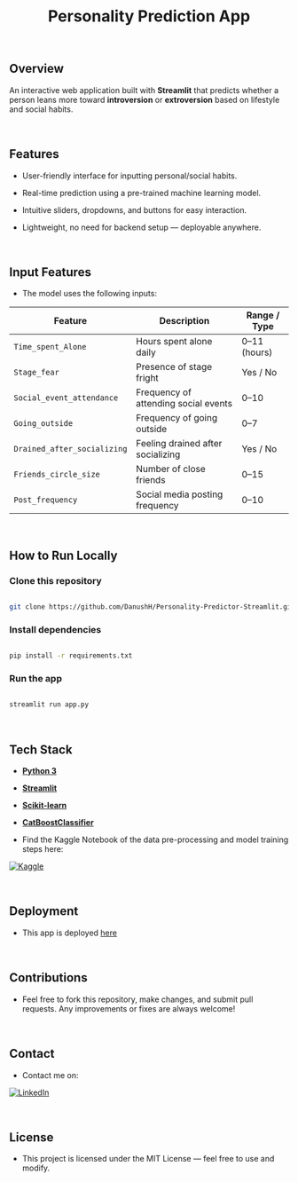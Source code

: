 
<h1 align="center">Personality Prediction App</h1>

<br/>

## Overview

An interactive web application built with **Streamlit** that predicts whether a person leans more toward **introversion** or **extroversion** based on lifestyle and social habits.

<br/>

## Features

* User-friendly interface for inputting personal/social habits.

* Real-time prediction using a pre-trained machine learning model.

* Intuitive sliders, dropdowns, and buttons for easy interaction.

* Lightweight, no need for backend setup — deployable anywhere.

<br/>

## Input Features

* The model uses the following inputs:

| Feature | Description | Range / Type |
| --------------------------- | ------------------------------------ | ------------ |
| `Time_spent_Alone` | Hours spent alone daily | 0–11 (hours) |
| `Stage_fear` | Presence of stage fright | Yes / No |
| `Social_event_attendance` | Frequency of attending social events | 0–10 |
| `Going_outside` | Frequency of going outside | 0–7 |
| `Drained_after_socializing` | Feeling drained after socializing | Yes / No |
| `Friends_circle_size` | Number of close friends | 0–15 |
| `Post_frequency` | Social media posting frequency | 0–10 |

<br/>

## How to Run Locally
 
### Clone this repository

```bash

git clone https://github.com/DanushH/Personality-Predictor-Streamlit.git

```

### Install dependencies

```bash

pip install -r requirements.txt

```

### Run the app

```bash

streamlit run app.py

```

<br/>

## Tech Stack

*  **[Python 3](https://www.python.org/downloads/)**

*  **[Streamlit](https://docs.streamlit.io/)**

*  **[Scikit-learn](https://scikit-learn.org/stable/supervised_learning.html)** 

* **[CatBoostClassifier](https://catboost.ai/docs/en/concepts/python-reference_catboostclassifier)**


* Find the Kaggle Notebook of the data pre-processing and model training steps here:

 [![Kaggle][kaggle-shield]][kaggle-url]

<br/>

## Deployment

* This app is deployed [here](https://personality-predictor-appgit-6jazht6wia2dkcyij4lxvt.streamlit.app/)

<br/>

## Contributions

* Feel free to fork this repository, make changes, and submit pull requests. Any improvements or fixes are always welcome!

<br/>

## Contact

* Contact me on:

 [![LinkedIn][linkedin-shield]][linkedin-url]

<br/>

## License

* This project is licensed under the MIT License — feel free to use and modify.

<br/>

<!-- MARKDOWN LINKS & IMAGES -->

[linkedin-shield]: https://img.shields.io/badge/Linkedin-black?style=for-the-badge&logo=linkedin&logoColor=%230277BD
[linkedin-url]: https://linkedin.com/in/danushika-herath
[kaggle-shield]: https://img.shields.io/badge/Kaggle-black%3F?style=for-the-badge&logo=kaggle&logoColor=%2320BEFF&color=black
[kaggle-url]: https://www.kaggle.com/code/danuherath/introversion-prediction-binary-classification

<br/>
